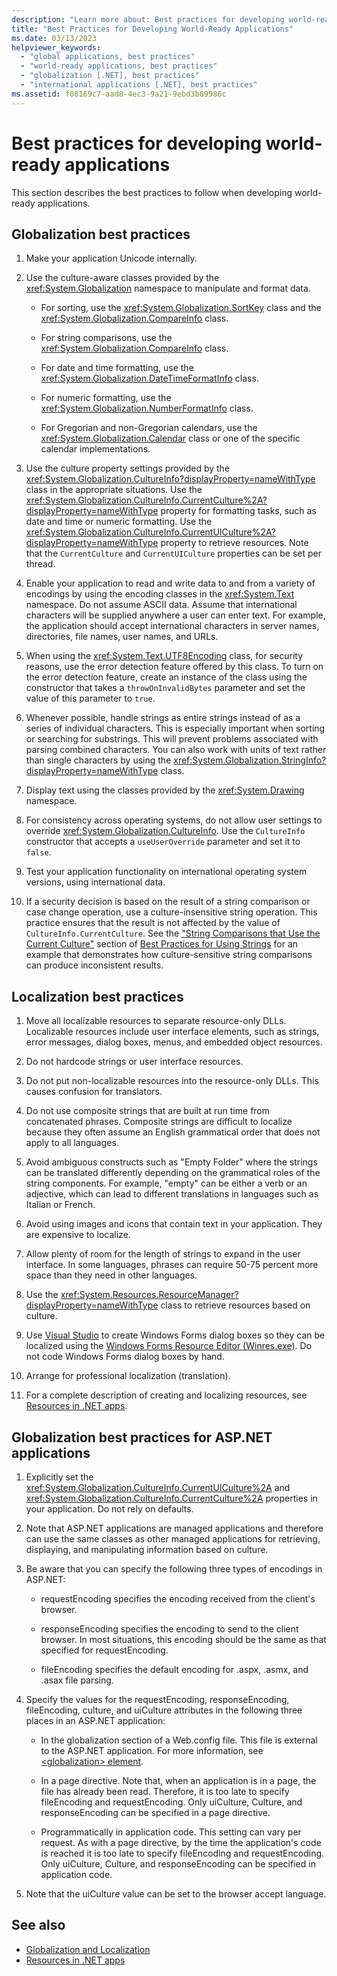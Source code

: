 ```yaml
---
description: "Learn more about: Best practices for developing world-ready applications"
title: "Best Practices for Developing World-Ready Applications"
ms.date: 03/13/2023
helpviewer_keywords:
  - "global applications, best practices"
  - "world-ready applications, best practices"
  - "globalization [.NET], best practices"
  - "international applications [.NET], best practices"
ms.assetid: f08169c7-aad8-4ec3-9a21-9ebd3b89986c
---
```


# Best practices for developing world-ready applications

This section describes the best practices to follow when developing world-ready applications.

## Globalization best practices

1. Make your application Unicode internally.

2. Use the culture-aware classes provided by the <xref:System.Globalization> namespace to manipulate and format data.

    - For sorting, use the <xref:System.Globalization.SortKey> class and the <xref:System.Globalization.CompareInfo> class.

    - For string comparisons, use the <xref:System.Globalization.CompareInfo> class.

    - For date and time formatting, use the <xref:System.Globalization.DateTimeFormatInfo> class.

    - For numeric formatting, use the <xref:System.Globalization.NumberFormatInfo> class.

    - For Gregorian and non-Gregorian calendars, use the <xref:System.Globalization.Calendar> class or one of the specific calendar implementations.

3. Use the culture property settings provided by the <xref:System.Globalization.CultureInfo?displayProperty=nameWithType> class in the appropriate situations. Use the <xref:System.Globalization.CultureInfo.CurrentCulture%2A?displayProperty=nameWithType> property for formatting tasks, such as date and time or numeric formatting. Use the <xref:System.Globalization.CultureInfo.CurrentUICulture%2A?displayProperty=nameWithType> property to retrieve resources. Note that the `CurrentCulture` and `CurrentUICulture` properties can be set per thread.

4. Enable your application to read and write data to and from a variety of encodings by using the encoding classes in the <xref:System.Text> namespace. Do not assume ASCII data. Assume that international characters will be supplied anywhere a user can enter text. For example, the application should accept international characters in server names, directories, file names, user names, and URLs.

5. When using the <xref:System.Text.UTF8Encoding> class, for security reasons, use the error detection feature offered by this class. To turn on the error detection feature, create an instance of the class using the constructor that takes a `throwOnInvalidBytes` parameter and set the value of this parameter to `true`.

6. Whenever possible, handle strings as entire strings instead of as a series of individual characters. This is especially important when sorting or searching for substrings. This will prevent problems associated with parsing combined characters. You can also work with units of text rather than single characters by using the <xref:System.Globalization.StringInfo?displayProperty=nameWithType> class.

7. Display text using the classes provided by the <xref:System.Drawing> namespace.

8. For consistency across operating systems, do not allow user settings to override <xref:System.Globalization.CultureInfo>. Use the `CultureInfo` constructor that accepts a `useUserOverride` parameter and set it to `false`.

9. Test your application functionality on international operating system versions, using international data.

10. If a security decision is based on the result of a string comparison or case change operation, use a culture-insensitive string operation. This practice ensures that the result is not affected by the value of `CultureInfo.CurrentCulture`. See the ["String Comparisons that Use the Current Culture"](../../standard/base-types/best-practices-strings.md#string-comparisons-that-use-the-current-culture) section of [Best Practices for Using Strings](../../standard/base-types/best-practices-strings.md) for an example that demonstrates how culture-sensitive string comparisons can produce inconsistent results.

## Localization best practices

1. Move all localizable resources to separate resource-only DLLs. Localizable resources include user interface elements, such as strings, error messages, dialog boxes, menus, and embedded object resources.

2. Do not hardcode strings or user interface resources.

3. Do not put non-localizable resources into the resource-only DLLs. This causes confusion for translators.

4. Do not use composite strings that are built at run time from concatenated phrases. Composite strings are difficult to localize because they often assume an English grammatical order that does not apply to all languages.

5. Avoid ambiguous constructs such as "Empty Folder" where the strings can be translated differently depending on the grammatical roles of the string components. For example, "empty" can be either a verb or an adjective, which can lead to different translations in languages such as Italian or French.

6. Avoid using images and icons that contain text in your application. They are expensive to localize.

7. Allow plenty of room for the length of strings to expand in the user interface. In some languages, phrases can require 50-75 percent more space than they need in other languages.

8. Use the <xref:System.Resources.ResourceManager?displayProperty=nameWithType> class to retrieve resources based on culture.

9. Use [Visual Studio](https://visualstudio.microsoft.com/vs/?utm_medium=microsoft&utm_source=learn.microsoft.com&utm_campaign=inline+link) to create Windows Forms dialog boxes so they can be localized using the [Windows Forms Resource Editor (Winres.exe)](../../framework/tools/winres-exe-windows-forms-resource-editor.md). Do not code Windows Forms dialog boxes by hand.

10. Arrange for professional localization (translation).

11. For a complete description of creating and localizing resources, see [Resources in .NET apps](resources.md).

## Globalization best practices for ASP.NET applications

1. Explicitly set the <xref:System.Globalization.CultureInfo.CurrentUICulture%2A> and <xref:System.Globalization.CultureInfo.CurrentCulture%2A> properties in your application. Do not rely on defaults.

2. Note that ASP.NET applications are managed applications and therefore can use the same classes as other managed applications for retrieving, displaying, and manipulating information based on culture.

3. Be aware that you can specify the following three types of encodings in ASP.NET:

    - requestEncoding specifies the encoding received from the client's browser.

    - responseEncoding specifies the encoding to send to the client browser. In most situations, this encoding should be the same as that specified for requestEncoding.

    - fileEncoding specifies the default encoding for .aspx, .asmx, and .asax file parsing.

4. Specify the values for the requestEncoding, responseEncoding, fileEncoding, culture, and uiCulture attributes in the following three places in an ASP.NET application:

    - In the globalization section of a Web.config file. This file is external to the ASP.NET application. For more information, see [\<globalization> element](/previous-versions/dotnet/netframework-4.0/hy4kkhe0(v=vs.100)).

    - In a page directive. Note that, when an application is in a page, the file has already been read. Therefore, it is too late to specify fileEncoding and requestEncoding. Only uiCulture, Culture, and responseEncoding can be specified in a page directive.

    - Programmatically in application code. This setting can vary per request. As with a page directive, by the time the application's code is reached it is too late to specify fileEncoding and requestEncoding. Only uiCulture, Culture, and responseEncoding can be specified in application code.

5. Note that the uiCulture value can be set to the browser accept language.

## See also

- [Globalization and Localization](globalization-and-localization.md)
- [Resources in .NET apps](resources.md)
